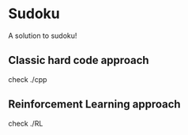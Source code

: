 # Sudoku

A solution to sudoku!

## Classic hard code approach
check ./cpp

## Reinforcement Learning approach

check ./RL

